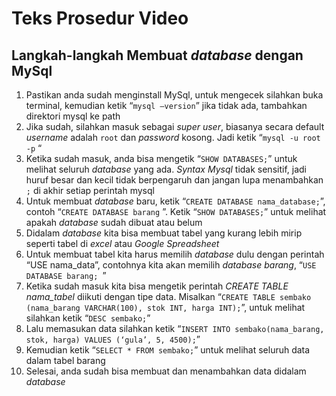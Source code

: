 # Teks Prosedur Video
## Langkah-langkah Membuat *database* dengan MySql
1)	Pastikan anda sudah menginstall MySql, untuk mengecek silahkan buka terminal, kemudian ketik “`mysql —version`” jika tidak ada, tambahkan direktori mysql ke path 
2)	Jika sudah, silahkan masuk sebagai *super user*, biasanya secara default *username* adalah `root` dan *password*  kosong. Jadi ketik “`mysql -u root -p` “
3)	Ketika sudah masuk, anda bisa mengetik “`SHOW DATABASES;`” untuk melihat seluruh *database* yang ada. *Syntax Mysql* tidak sensitif, jadi huruf besar dan kecil tidak berpengaruh dan jangan lupa menambahkan `;` di akhir setiap perintah mysql
4)	Untuk membuat *database* baru, ketik “`CREATE DATABASE nama_database;`”, contoh “`CREATE DATABASE barang` ”. Ketik “`SHOW DATABASES;`” untuk melihat apakah *database* sudah dibuat atau belum
5)	Didalam *database* kita bisa membuat tabel yang kurang lebih mirip seperti tabel di *excel*  atau *Google Spreadsheet* 
6)	Untuk membuat tabel kita harus memilih *database* dulu dengan perintah “USE nama_data”, contohnya kita akan memilih *database barang*, “`USE DATABASE barang; `”
7)	Ketika sudah masuk kita bisa mengetik perintah *CREATE TABLE nama_tabel* diikuti dengan tipe data. Misalkan “`CREATE TABLE sembako (nama_barang VARCHAR(100), stok INT, harga INT);`”, untuk melihat silahkan ketik “`DESC sembako;`”
8)	Lalu memasukan data silahkan ketik  “`INSERT INTO sembako(nama_barang, stok, harga) VALUES (‘gula’, 5, 4500);`”
9)	Kemudian  ketik “`SELECT * FROM sembako;`” untuk melihat seluruh data dalam tabel barang
10)	Selesai, anda sudah bisa membuat dan menambahkan data didalam *database*
